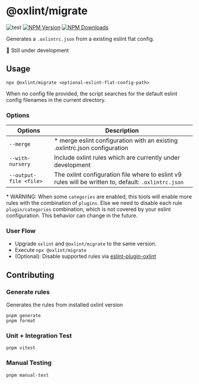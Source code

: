 # @oxlint/migrate

![test](https://github.com/oxc-project/oxlint-migrate/actions/workflows/test.yml/badge.svg)
[![NPM Version](https://img.shields.io/npm/v/%40oxlint%2Fmigrate)](https://www.npmjs.com/package/@oxlint/migrate)
[![NPM Downloads](https://img.shields.io/npm/dm/%40oxlint%2Fmigrate)](https://www.npmjs.com/package/@oxlint/migrate)

Generates a `.oxlintrc.json` from a existing eslint flat config.

🚧 Still under development

## Usage

```shell
npx @oxlint/migrate <optional-eslint-flat-config-path>
```

When no config file provided, the script searches for the default eslint config filenames in the current directory.

### Options

| Options                | Description                                                                                          |
| ---------------------- | ---------------------------------------------------------------------------------------------------- |
| `--merge`              | \* merge eslint configuration with an existing .oxlintrc.json configuration                          |
| `--with-nursery`       | Include oxlint rules which are currently under development                                           |
| `--output-file <file>` | The oxlint configuration file where to eslint v9 rules will be written to, default: `.oxlintrc.json` |

\* WARNING: When some `categories` are enabled, this tools will enable more rules with the combination of `plugins`.
Else we need to disable each rule `plugin/categories` combination, which is not covered by your eslint configuration.
This behavior can change in the future.

### User Flow

- Upgrade `oxlint` and `@oxlint/migrate` to the same version.
- Execute `npx @oxlint/migrate`
- (Optional): Disable supported rules via [eslint-plugin-oxlint](https://github.com/oxc-project/eslint-plugin-oxlint)

## Contributing

### Generate rules

Generates the rules from installed oxlint version

```shell
pnpm generate
pnpm format
```

### Unit + Integration Test

```shell
pnpm vitest
```

### Manual Testing

```shell
pnpm manual-test
```
